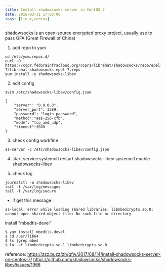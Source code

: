 ```yaml
---
title: Install shadowsocks server in CentOS 7
date: 2018-03-31 17:00:00
tags: [linux,centos]
---
```


shadowsocks is an open-source encrypted proxy project,
usually use to pass GFA (Great Firewall of China)

<!--more-->

1. add repo to yum
```
cd /etc/yum.repos.d/
curl -O https://copr.fedorainfracloud.org/coprs/librehat/shadowsocks/repo/epel-7/librehat-shadowsocks-epel-7.repo
yum install -y shadowsocks-libev
```

2. edit config
```
$vim /etc/shadowsocks-libev/config.json

{
    "server": "0.0.0.0",
    "server_port": 3389,
    "password": "login_password",
    "method":"aes-256-cfb",
    "mode": "tcp_and_udp",
    "timeout":3600
}
```

3. check config workfine
```
ss-server -c /etc/shadowsocks-libev/config.json
```
4. start service
systemctl restart shadowsocks-libev
systemctl enable shadowsocks-libev

5. check log
```
journalctl -u shadowsocks-libev
tail -f /var/log/messages
tail -f /var/log/secure
```

* if get this message :
```
ss-local: error while loading shared libraries: libmbedcrypto.so.0: cannot open shared object file: No such file or directory
```

install "mbedtls-devel"
```
$ yum install mbedtls-devel
$ cd /usr/lib64
$ ls |grep mbed
$ ln -sf libmbedcrypto.so.1 libmbedcrypto.so.0
```

reference:
https://zzz.buzz/zh/gfw/2017/08/14/install-shadowsocks-server-on-centos-7/
https://github.com/shadowsocks/shadowsocks-libev/issues/1966

